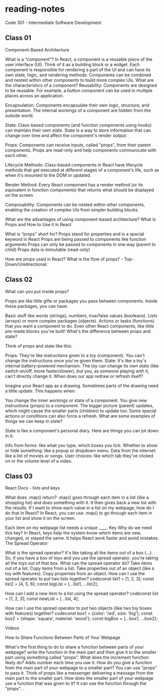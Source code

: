 # reading-notes
Code 301 - Intermediate Software Development
<h2>Class 01</h2>
Component-Based Architecture

What is a “component”? In React, a component is a reusable piece of the user interface (UI). Think of it as a building block or a widget. Each component is responsible for rendering a part of the UI and can have its own state, logic, and rendering methods. Components can be combined and nested within other components to build more complex UIs. What are the characteristics of a component? Reusability: Components are designed to be reusable. For example, a button component can be used in multiple places across an application.

Encapsulation: Components encapsulate their own logic, structure, and presentation. The internal workings of a component are hidden from the outside world.

State: Class-based components (and function components using hooks) can maintain their own state. State is a way to store information that can change over time and affect the component's render output.

Props: Components can receive inputs, called "props", from their parent components. Props are read-only and help components communicate with each other.

Lifecycle Methods: Class-based components in React have lifecycle methods that get executed at different stages of a component's life, such as when it's mounted to the DOM or updated.

Render Method: Every React component has a render method (or its equivalent in function components) that returns what should be displayed on the screen.

Composability: Components can be nested within other components, enabling the creation of complex UIs from simpler building blocks.

What are the advantages of using component-based architecture? What is Props and How to Use it in React

What is “props” short for? Props stand for properties and is a special keyword in React Props are being passed to components like function arguments Props can only be passed to components in one way (parent to child) Props data is immutable (read-only)

How are props used in React? What is the flow of props? - Top-Down/Unidirectional:

<h2>Class 02</h2>
What can you put inside props?

Props are like little gifts or packages you pass between components. Inside these packages, you can have:

Basic stuff like words (strings), numbers, true/false values (booleans). Lists (arrays) or more complex packages (objects). Actions or tasks (functions) that you want a component to do. Even other React components, like little pre-made blocks you've built! What's the difference between props and state?

Think of props and state like this:

Props: They're like instructions given to a toy (component). You can't change the instructions once you've given them. State: It's like a toy's internal battery-powered mechanism. The toy can change its own state (like switch on/off, move faster/slower), but you, as someone playing with it, can't directly change it. When does our app redraw or refresh itself?

Imagine your React app as a drawing. Sometimes parts of the drawing need a little update. This happens when:

You change the inner workings or state of a component. You give new instructions (props) to a component. The bigger picture (parent) updates, which might cause the smaller parts (children) to update too. Some special actions or conditions can also force a refresh. What are some examples of things we can keep in state?

State is like a component's personal diary. Here are things you can jot down in it:

Info from forms: like what you type, which boxes you tick. Whether to show or hide something: like a popup or dropdown menu. Data from the internet: like a list of movies or songs. User choices: like which tab they've clicked on or the volume level of a video.


<h2>Class 03</h2>
React Docs - lists and keys

What does .map() return?
.map() goes through each item in a list (like a shopping list) and does something with it. It then gives back a new list with the results.
If I want to show each value in a list on my webpage, how do I do that in React?
In React, you can use .map() to go through each item in your list and show it on the screen. 

Each item on my webpage list needs a unique ____.
Key
Why do we need this key?
In React, keys help the system know which items are new, changed, or stayed the same. It helps React work faster and avoid mistakes.
The Spread Operator

What is the spread operator?
It's like taking all the items out of a box (...). So, if you have a box of toys and you use the spread operator, you're taking all the toys out of that box.
What can the spread operator do?
Take items out of a list.
Copy items from a list.
Take properties out of an object (like a toy with features).
Copy properties from an object.
How can I use the spread operator to put two lists together?
 codeconst list1 = [1, 2, 3]; const list2 = [4, 5, 6]; const bigList = [...list1, ...list2]; 

How can I add a new item to a list using the spread operator?
codeconst list = [1, 2, 3]; const newList = [...list, 4];

How can I use the spread operator to put two objects (like two toy boxes with features) together?
 codeconst box1 = {color: 'red', size: 'big'}; const box2 = {shape: 'square', material: 'wood'}; const bigBox = {...box1, ...box2}; 

Videos

How to Share Functions Between Parts of Your Webpage

What's the first thing to do to share a function between parts of your webpage?
write the function in the main part and then give it to the smaller part using something called "props".
What does the increment function likely do?
Adds number each time you use it.
How do you give a function from the main part of your webpage to a smaller part?
You can use "props" to pass it. Think of props like a messenger delivering a message from the main part to the smaller part.
How does the smaller part of your webpage use a function that was given to it?
It can use the function through the "props". .
